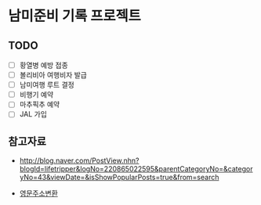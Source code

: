 # 남미준비 기록 프로젝트

## TODO

- [ ] 황열병 예방 접종
- [ ] 볼리비아 여행비자 발급
- [ ] 남미여행 루트 결정
- [ ] 비행기 예약
- [ ] 마추픽추 예약
- [ ] JAL 가입

## 참고자료
* http://blog.naver.com/PostView.nhn?blogId=lifetripper&logNo=220865022595&parentCategoryNo=&categoryNo=43&viewDate=&isShowPopularPosts=true&from=search

* [영문주소변환](http://www.juso.go.kr/)
